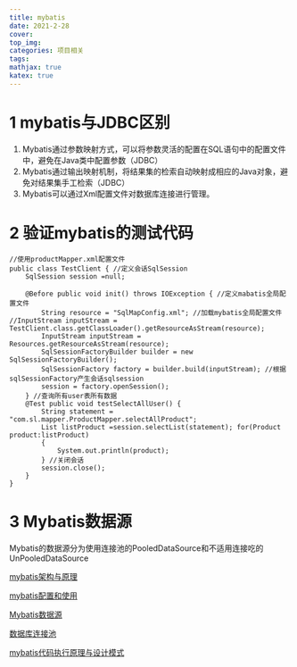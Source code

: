 ```yaml
---
title: mybatis
date: 2021-2-28
cover:
top_img:
categories: 项目相关
tags: 
mathjax: true
katex: true
---
```

# 1 mybatis与JDBC区别

1. Mybatis通过参数映射方式，可以将参数灵活的配置在SQL语句中的配置文件中，避免在Java类中配置参数（JDBC）
2. Mybatis通过输出映射机制，将结果集的检索自动映射成相应的Java对象，避免对结果集手工检索（JDBC）
3. Mybatis可以通过Xml配置文件对数据库连接进行管理。

# 2 验证mybatis的测试代码
```
//使用productMapper.xml配置文件
public class TestClient { //定义会话SqlSession
    SqlSession session =null;

    @Before public void init() throws IOException { //定义mabatis全局配置文件
        String resource = "SqlMapConfig.xml"; //加载mybatis全局配置文件 //InputStream inputStream = TestClient.class.getClassLoader().getResourceAsStream(resource);
        InputStream inputStream = Resources.getResourceAsStream(resource);
        SqlSessionFactoryBuilder builder = new SqlSessionFactoryBuilder();
        SqlSessionFactory factory = builder.build(inputStream); //根据sqlSessionFactory产生会话sqlsession
        session = factory.openSession();    
    } //查询所有user表所有数据
    @Test public void testSelectAllUser() {
        String statement = "com.sl.mapper.ProductMapper.selectAllProduct";
        List listProduct =session.selectList(statement); for(Product product:listProduct)
        {
            System.out.println(product);
        } //关闭会话
        session.close();    
    }
}
```
# 3 Mybatis数据源
Mybatis的数据源分为使用连接池的PooledDataSource和不适用连接吃的UnPooledDataSource

[mybatis架构与原理](https://www.cnblogs.com/chongaizhen/p/11170595.html)

[mybatis配置和使用](https://www.cnblogs.com/yang5201314/p/5945171.html)

[Mybatis数据源](https://blog.csdn.net/luanlouis/article/details/37671851)

[数据库连接池](https://www.cnblogs.com/cocoxu1992/p/11031908.html)

[mybatis代码执行原理与设计模式](https://www.cnblogs.com/toov5/p/11186569.html)